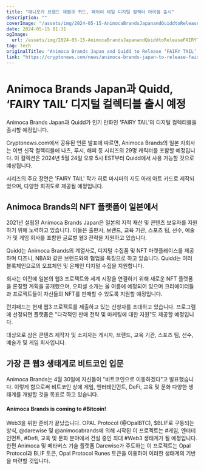 ```yaml
---
title: "애니모카 브랜드 재팬과 퀴드, 페어리 테일 디지털 컬렉터 아이템 출시"
description: ""
coverImage: "/assets/img/2024-05-15-AnimocaBrandsJapanandQuiddtoReleaseFAIRYTAILDigitalCollectibles_thumbnail.png"
date: 2024-05-15 01:31
ogImage: 
  url: /assets/img/2024-05-15-AnimocaBrandsJapanandQuiddtoReleaseFAIRYTAILDigitalCollectibles_thumbnail.png
tag: Tech
originalTitle: "Animoca Brands Japan and Quidd to Release ‘FAIRY TAIL’ Digital Collectibles"
link: "https://cryptonews.com/news/animoca-brands-japan-to-release-fairy-tail-digital-collectibles.htm"
---
```



# Animoca Brands Japan과 Quidd, ‘FAIRY TAIL’ 디지털 컬렉티블 출시 예정

Animoca Brands Japan과 Quidd가 인기 만화인 'FAIRY TAIL'의 디지털 컬렉티블을 출시할 예정입니다.

Cryptonews.com에서 공유된 언론 발표에 따르면, Animoca Brands의 일본 자회사는 이번 신작 컬렉티블에 나츠, 루시, 해피 등 시리즈의 29명 캐릭터를 포함할 예정입니다. 이 컬렉션은 2024년 5월 24일 오후 5시 EST부터 Quidd에서 사용 가능할 것으로 예상됩니다.

시리즈의 주요 장면은 'FAIRY TAIL' 작가 히로 마시마의 지도 아래 아트 카드로 제작되었으며, 다양한 희귀도로 제공될 예정입니다.



## Animoca Brands의 NFT 플랫폼이 일본에서

2021년 설립된 Animoca Brands Japan은 일본의 지적 재산 및 콘텐츠 보유자를 지원하기 위해 노력하고 있습니다. 이들은 출판사, 브랜드, 교육 기관, 스포츠 팀, 선수, 예술가 및 게임 회사를 포함한 글로벌 웹3 전략을 지원하고 있습니다.

Quidd는 Animoca Brands의 계열사로, 디지털 수집품 및 NFT 마켓플레이스를 제공하며 디즈니, NBA와 같은 브랜드와의 협업을 특징으로 하고 있습니다. Quidd는 여러 블록체인으로의 오프체인 및 온체인 디지털 수집을 지원합니다.

회사는 이전에 일본의 웹3 프로젝트와 세계 시장을 연결하기 위해 새로운 NFT 플랫폼을 론칭할 계획을 공개했으며, 오피셜 소개는 올 여름에 예정되어 있으며 크리에이터들과 프로젝트들이 자신들의 NFT를 판매할 수 있도록 지원할 예정입니다.



런치패드는 현재 웹3 프로젝트를 제출하고 있는 신청자를 초대하고 있습니다. 프로그램에 선정되면 플랫폼은 "다각적인 판매 전략 및 마케팅에 대한 지원"도 제공할 예정입니다.

대상으로 삼은 콘텐츠 제작자 및 소지자는 게시자, 브랜드, 교육 기관, 스포츠 팀, 선수, 예술가 및 게임 회사입니다.

## 가장 큰 웹3 생태계로 비트코인 입문

Animoca Brands는 4월 30일에 자신들이 "비트코인으로 이동하겠다"고 발표했습니다. 이렇게 함으로써 비트코인 상에 게임, 엔터테인먼트, DeFi, 교육 및 문화 다양한 생태계를 개발할 것을 목표로 하고 있습니다.



#### Animoca Brands is coming to #Bitcoin!

Web3을 위한 준비가 끝났습니다. OPAL Protocol (@OpalBTC), $BLIF로 구동되는 방식, @darewise 및 @animocabrands에 의해 시작된 이 프로젝트는 #게임, 엔터테인먼트, #Defi, 교육 및 문화 분야에서 건설 중인 최대 #Web3 생태계가 될 예정입니다. 한편 Animoca 및 메타버스 기술 플랫폼 Darewise가 주도하는 이 프로젝트는 Opal Protocol과 BLIF 토큰, Opal Protocol Runes 토큰을 이용하여 이러한 생태계의 기반을 마련할 것입니다.